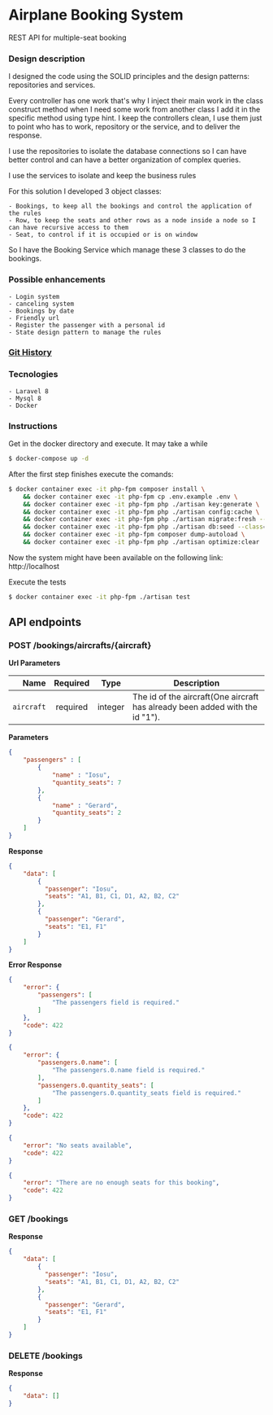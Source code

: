 # Airplane Booking System

REST API for multiple-seat booking

### Design description
I designed the code using the SOLID principles and the design patterns: repositories and services. 

Every controller has one work that's why I inject their main work in the class construct method when I need some work from another class I add it in the specific method using type hint. I keep the controllers clean, I use them just to point who has to work, repository or the service, and to deliver the response. 

I use the repositories to isolate the database connections so I can have better control and can have a better organization of complex queries. 

I use the services to isolate and keep the business rules

For this solution I developed 3 object classes:

    - Bookings, to keep all the bookings and control the application of the rules
    - Row, to keep the seats and other rows as a node inside a node so I can have recursive access to them
    - Seat, to control if it is occupied or is on window

So I have the Booking Service which manage these 3 classes to do the bookings.

### Possible enhancements
    - Login system
    - canceling system
    - Bookings by date
    - Friendly url
    - Register the passenger with a personal id
    - State design pattern to manage the rules 

### [Git History](https://github.com/felipemeddeiros/airplane-booking-system/commits/main)

### Tecnologies
    - Laravel 8
    - Mysql 8
    - Docker

### Instructions 

Get in the docker directory and execute. It may take a while
```sh
$ docker-compose up -d
```

After the first step finishes execute the comands:
```sh
$ docker container exec -it php-fpm composer install \
    && docker container exec -it php-fpm cp .env.example .env \
    && docker container exec -it php-fpm php ./artisan key:generate \
    && docker container exec -it php-fpm php ./artisan config:cache \
    && docker container exec -it php-fpm php ./artisan migrate:fresh --seed \
    && docker container exec -it php-fpm php ./artisan db:seed --class=ShortRangeAircraftSeeder \
    && docker container exec -it php-fpm composer dump-autoload \
    && docker container exec -it php-fpm php ./artisan optimize:clear
```


Now the system might have been available on the following link: http://localhost 


Execute the tests
```sh
$ docker container exec -it php-fpm ./artisan test
```

## API endpoints

### POST /bookings/aircrafts/{aircraft}

**Url Parameters**

|          Name | Required |  Type   | Description                                                                                                                                                           |
| -------------:|:--------:|:-------:| --------------------------------------------------------------------------------------------------------------------------------------------------------------------- |
|     `aircraft` | required | integer  | The id of the aircraft(One aircraft has already been added with the id "1").                                                                     |

**Parameters**

```json
{
    "passengers" : [
        {
            "name" : "Iosu",
            "quantity_seats": 7
        },
        {
            "name" : "Gerard",
            "quantity_seats": 2
        }
    ]
}
```

**Response**

```json
{
    "data": [
        {
          "passenger": "Iosu",
          "seats": "A1, B1, C1, D1, A2, B2, C2"
        },
        {
          "passenger": "Gerard",
          "seats": "E1, F1"
        }
    ]
}
```
**Error Response**
```json
{
    "error": {
        "passengers": [
            "The passengers field is required."
        ]
    },
    "code": 422
}
```
```json
{
    "error": {
        "passengers.0.name": [
            "The passengers.0.name field is required."
        ],
        "passengers.0.quantity_seats": [
            "The passengers.0.quantity_seats field is required."
        ]
    },
    "code": 422
}
```
```json
{
    "error": "No seats available",
    "code": 422
}
```
```json
{
    "error": "There are no enough seats for this booking",
    "code": 422
}
```


### GET /bookings 

**Response**

```json
{
    "data": [
        {
          "passenger": "Iosu",
          "seats": "A1, B1, C1, D1, A2, B2, C2"
        },
        {
          "passenger": "Gerard",
          "seats": "E1, F1"
        }
    ]
}
```

### DELETE /bookings 

**Response**

```json
{
    "data": []
}
```

